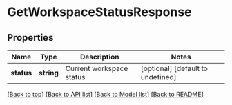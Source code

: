 # GetWorkspaceStatusResponse

## Properties

|Name | Type | Description | Notes|
|------------ | ------------- | ------------- | -------------|
|**status** | **string** | Current workspace status | [optional] [default to undefined]|




[[Back to top]](#) [[Back to API list]](../../README.md#documentation-for-api-endpoints) [[Back to Model list]](../../README.md#documentation-for-models) [[Back to README]](../../README.md)
